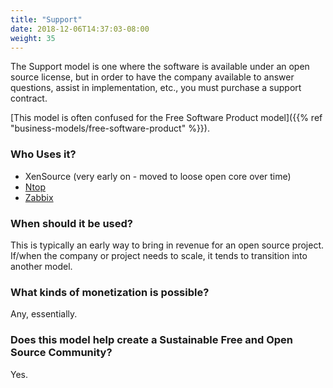 ```yaml
---
title: "Support"
date: 2018-12-06T14:37:03-08:00
weight: 35
---
```


The Support model is one where the software is available under an open source license,
but in order to have the company available to answer questions, assist in implementation,
etc., you must purchase a support contract.

[This model is often confused for the Free Software Product model]({{% ref "business-models/free-software-product" %}}).

### Who Uses it?

* XenSource (very early on - moved to loose open core over time)
* [Ntop](https://www.ntop.org/)
* [Zabbix](https://www.zabbix.com)

### When should it be used?

This is typically an early way to bring in revenue for an open source project. If/when
the company or project needs to scale, it tends to transition into another model.

### What kinds of monetization is possible?

Any, essentially.

### Does this model help create a Sustainable Free and Open Source Community?

Yes.
